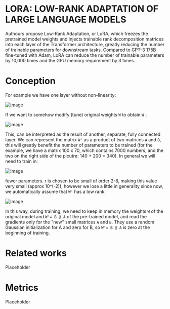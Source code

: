 # LORA: LOW-RANK ADAPTATION OF LARGE LANGUAGE MODELS

Authours propose Low-Rank Adaptation, or LoRA, which freezes the pretrained model weights and injects trainable rank decomposition matrices into each layer of the Transformer architecture, greatly reducing the number of trainable parameters for downstream tasks. Compared to GPT-3 175B fine-tuned with Adam, LoRA can reduce the number of trainable parameters by 10,000 times and the GPU memory requirement by 3 times.

# Conception

For example we have one layer without non-linearity:

![image](https://github.com/SanzharMrz/NLP-papers/assets/48170101/d0c63624-5dda-4958-a334-e99db5897343)

If we want to somehow modify (tune) original weights ```W``` to obtain ```W'```.

![image](https://github.com/SanzharMrz/NLP-papers/assets/48170101/fc35bb42-1a77-4523-8df2-9655e6638879)

This, can be interpreted as the result of another, separate, fully connected layer. We can represent the matrix ```W'``` as a product of two matrices ```A``` and ```B```, this will greatly benefit the number of parameters to be trained (for the example, we have a matrix 100 x 70, which contains 7000 numbers, and the two on the right side of the picutre: 140 + 200 = 340).
In general we will need to train in:

![image](https://github.com/SanzharMrz/NLP-papers/assets/48170101/d7982a35-9863-41d6-8044-d49286d2dd3f)

fewer parameters. r is chosen to be small of order 2-8, making this value very small (approx 10^(-2)), however we lose a little in generality since now, we automatically assume that ```W'``` has a low rank.

![image](https://github.com/SanzharMrz/NLP-papers/assets/48170101/454a2548-8d79-41ea-9dd3-9015796b6203)

In this way, during training, we need to keep in memory the weights ```W``` of the original model and ```W'= B @ A``` of the pre-trained model, and read the gradients only for the "new" small matrices ```A``` and ```B```. They use a random Gaussian initialization for A and zero for B, so ```W'= B @ A``` is zero at the beginning of training.

# Related works

Placeholder

# Metrics

Placeholder
